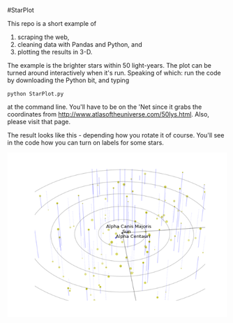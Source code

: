 #StarPlot

This repo is a short example of 

1. scraping the web, 
1. cleaning  data with Pandas and Python, and 
1. plotting the results in 3-D.

The example is the brighter stars within 50 light-years. The plot can be turned around 
interactively when it's run.  Speaking of which: run the code by downloading the Python
bit, and typing

```
python StarPlot.py
```

at the command line.  You'll have to be on the 'Net since it grabs the coordinates from 
 http://www.atlasoftheuniverse.com/50lys.html.  Also, please visit that page.


The result looks like this - depending how you rotate it of course.  You'll see in the code
how you can turn on labels for some stars.

<img src='Stars.png'/>
